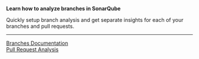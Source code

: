**Learn how to analyze branches in SonarQube**

Quickly setup branch analysis and get separate insights for each of your branches and pull requests.

---

[Branches Documentation](/branches/overview/)  
[Pull Request Analysis](/analysis/pull-request/)
